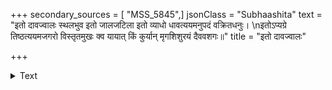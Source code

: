 +++
secondary_sources = [ "MSS_5845",]
jsonClass = "Subhaashita"
text = "इतो दावज्वालः स्थलभुव इतो जालजटिला इतो व्याधो धावत्ययमनुपदं वक्रितधनुः।  \nइतोऽप्यग्रे तिष्ठत्ययमजगरो विस्तृतमुखः क्व यायात् किं कुर्यान् मृगशिशुरयं दैववशगः॥"
title = "इतो दावज्वालः"

+++

<details><summary>Text</summary>

इतो दावज्वालः स्थलभुव इतो जालजटिला इतो व्याधो धावत्ययमनुपदं वक्रितधनुः।  
इतोऽप्यग्रे तिष्ठत्ययमजगरो विस्तृतमुखः क्व यायात् किं कुर्यान् मृगशिशुरयं दैववशगः॥
</details>
